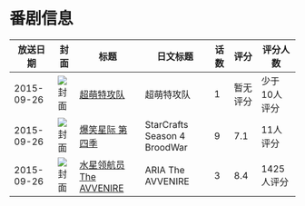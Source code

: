 # 番剧信息

|放送日期|封面|标题|日文标题|话数|评分|评分人数|
|---|---|---|---|---|---|---|
|2015-09-26|![封面](https://lain.bgm.tv/pic/cover/c/8a/e1/144968_WDJAd.jpg)|[超萌特攻队](https://bangumi.tv/subject/144968)|超萌特攻队|1|暂无评分|少于10人评分|
|2015-09-26|![封面](https://lain.bgm.tv/pic/cover/c/16/9e/230900_xtuTL.jpg)|[爆笑星际 第四季](https://bangumi.tv/subject/230900)|StarCrafts Season 4 BroodWar|9|7.1|11人评分|
|2015-09-26|![封面](https://lain.bgm.tv/pic/cover/c/10/a1/124341_5oSro.jpg)|[水星领航员 The AVVENIRE](https://bangumi.tv/subject/124341)|ARIA The AVVENIRE|3|8.4|1425人评分|
